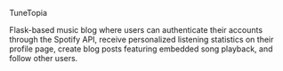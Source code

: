 TuneTopia

Flask-based music blog where users can authenticate their accounts through the Spotify API, receive personalized listening statistics on their profile page, create blog posts featuring embedded song playback, and follow other users.
